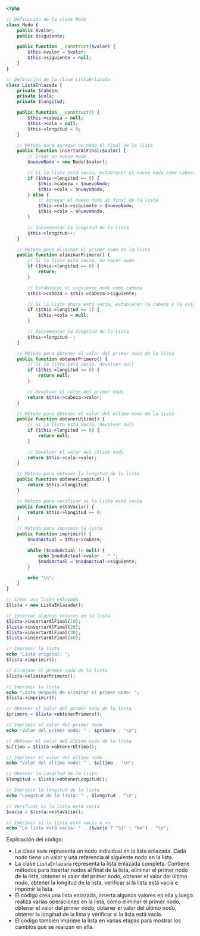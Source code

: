 ```php
<?php

// Definición de la clase Nodo
class Nodo {
    public $valor;
    public $siguiente;

    public function __construct($valor) {
        $this->valor = $valor;
        $this->siguiente = null;
    }
}

// Definición de la clase ListaEnlazada
class ListaEnlazada {
    private $cabeza;
    private $cola;
    private $longitud;

    public function __construct() {
        $this->cabeza = null;
        $this->cola = null;
        $this->longitud = 0;
    }

    // Método para agregar un nodo al final de la lista
    public function insertarAlFinal($valor) {
        // Crear un nuevo nodo
        $nuevoNodo = new Nodo($valor);

        // Si la lista está vacía, establecer el nuevo nodo como cabeza y cola
        if ($this->longitud == 0) {
            $this->cabeza = $nuevoNodo;
            $this->cola = $nuevoNodo;
        } else {
            // Agregar el nuevo nodo al final de la lista
            $this->cola->siguiente = $nuevoNodo;
            $this->cola = $nuevoNodo;
        }

        // Incrementar la longitud de la lista
        $this->longitud++;
    }

    // Método para eliminar el primer nodo de la lista
    public function eliminarPrimero() {
        // Si la lista está vacía, no hacer nada
        if ($this->longitud == 0) {
            return;
        }

        // Establecer el siguiente nodo como cabeza
        $this->cabeza = $this->cabeza->siguiente;

        // Si la lista ahora está vacía, establecer la cabeza y la cola como null
        if ($this->longitud == 1) {
            $this->cola = null;
        }

        // Decrementar la longitud de la lista
        $this->longitud--;
    }

    // Método para obtener el valor del primer nodo de la lista
    public function obtenerPrimero() {
        // Si la lista está vacía, devolver null
        if ($this->longitud == 0) {
            return null;
        }

        // Devolver el valor del primer nodo
        return $this->cabeza->valor;
    }

    // Método para obtener el valor del último nodo de la lista
    public function obtenerUltimo() {
        // Si la lista está vacía, devolver null
        if ($this->longitud == 0) {
            return null;
        }

        // Devolver el valor del último nodo
        return $this->cola->valor;
    }

    // Método para obtener la longitud de la lista
    public function obtenerLongitud() {
        return $this->longitud;
    }

    // Método para verificar si la lista está vacía
    public function estaVacia() {
        return $this->longitud == 0;
    }

    // Método para imprimir la lista
    public function imprimir() {
        $nodoActual = $this->cabeza;

        while ($nodoActual != null) {
            echo $nodoActual->valor . " ";
            $nodoActual = $nodoActual->siguiente;
        }

        echo "\n";
    }
}

// Crear una lista enlazada
$lista = new ListaEnlazada();

// Insertar algunos valores en la lista
$lista->insertarAlFinal(10);
$lista->insertarAlFinal(20);
$lista->insertarAlFinal(30);
$lista->insertarAlFinal(40);

// Imprimir la lista
echo "Lista original: ";
$lista->imprimir();

// Eliminar el primer nodo de la lista
$lista->eliminarPrimero();

// Imprimir la lista
echo "Lista después de eliminar el primer nodo: ";
$lista->imprimir();

// Obtener el valor del primer nodo de la lista
$primero = $lista->obtenerPrimero();

// Imprimir el valor del primer nodo
echo "Valor del primer nodo: " . $primero . "\n";

// Obtener el valor del último nodo de la lista
$ultimo = $lista->obtenerUltimo();

// Imprimir el valor del último nodo
echo "Valor del último nodo: " . $ultimo . "\n";

// Obtener la longitud de la lista
$longitud = $lista->obtenerLongitud();

// Imprimir la longitud de la lista
echo "Longitud de la lista: " . $longitud . "\n";

// Verificar si la lista está vacía
$vacia = $lista->estaVacia();

// Imprimir si la lista está vacía o no
echo "La lista está vacía: " . ($vacia ? "Sí" : "No") . "\n";

```

Explicación del código:

* La clase `Nodo` representa un nodo individual en la lista enlazada. Cada nodo tiene un valor y una referencia al siguiente nodo en la lista.
* La clase `ListaEnlazada` representa la lista enlazada completa. Contiene métodos para insertar nodos al final de la lista, eliminar el primer nodo de la lista, obtener el valor del primer nodo, obtener el valor del último nodo, obtener la longitud de la lista, verificar si la lista está vacía e imprimir la lista.
* El código crea una lista enlazada, inserta algunos valores en ella y luego realiza varias operaciones en la lista, como eliminar el primer nodo, obtener el valor del primer nodo, obtener el valor del último nodo, obtener la longitud de la lista y verificar si la lista está vacía.
* El código también imprime la lista en varias etapas para mostrar los cambios que se realizan en ella.